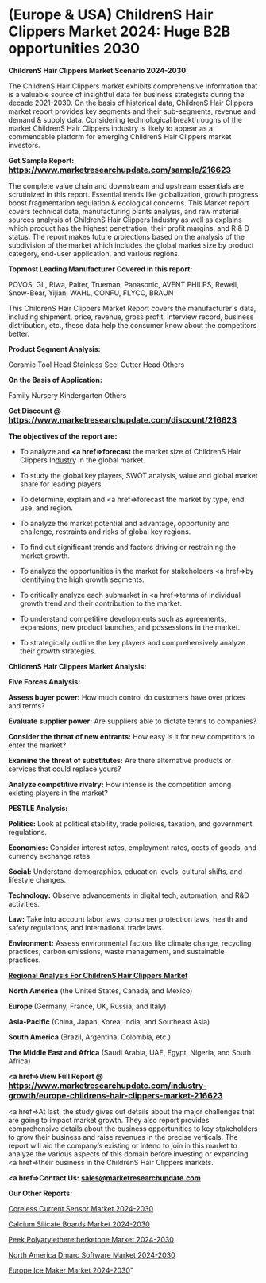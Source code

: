 # (Europe & USA) ChildrenS Hair Clippers Market 2024: Huge B2B opportunities 2030

<strong>ChildrenS Hair Clippers Market Scenario 2024-2030:</strong>

The ChildrenS Hair Clippers market exhibits comprehensive information that is a valuable source of insightful data for business strategists during the decade 2021-2030. On the basis of historical data, ChildrenS Hair Clippers market report provides key segments and their sub-segments, revenue and demand &amp; supply data. Considering technological breakthroughs of the market ChildrenS Hair Clippers industry is likely to appear as a commendable platform for emerging ChildrenS Hair Clippers market investors.

<strong>Get Sample Report: <a href=https://www.marketresearchupdate.com/sample/216623><font size=3 color=#0000ff>https://www.marketresearchupdate.com/sample/216623</font></a></strong>

The complete value chain and downstream and upstream essentials are scrutinized in this report. Essential trends like globalization, growth progress boost fragmentation regulation &amp; ecological concerns. This Market report covers technical data, manufacturing plants analysis, and raw material sources analysis of ChildrenS Hair Clippers Industry as well as explains which product has the highest penetration, their profit margins, and R & D status. The report makes future projections based on the analysis of the subdivision of the market which includes the global market size by product category, end-user application, and various regions.

<strong>Topmost Leading Manufacturer Covered in this report:</strong>

POVOS, GL, Riwa, Paiter, Trueman, Panasonic, AVENT PHILPS, Rewell, Snow-Bear, Yijian, WAHL, CONFU, FLYCO, BRAUN

This ChildrenS Hair Clippers Market Report covers the manufacturer's data, including shipment, price, revenue, gross profit, interview record, business distribution, etc., these data help the consumer know about the competitors better.

<strong>Product Segment Analysis: </strong>

Ceramic Tool Head
Stainless Seel Cutter Head
Others

<strong>On the Basis of Application:</strong>

Family
Nursery
Kindergarten
Others

<strong>Get Discount @ <a href=https://www.marketresearchupdate.com/discount/216623><font size=3 color=#0000ff>https://www.marketresearchupdate.com/discount/216623</font></a></strong>

<strong><b>The objectives of the report are:</b></strong>

- To analyze and <strong><a href=><strong>forecast</strong></a></strong> the market size of ChildrenS Hair Clippers In<a href=ASDF991299>dustr</a>y in the global market.

- To study the global key players, SWOT analysis, value and global market share for leading players.

- To determine, explain and <a href=>forecast</a> the market by type, end use, and region.

- To analyze the market potential and advantage, opportunity and challenge, restraints and risks of global key regions.

- To find out significant trends and factors driving or restraining the market growth.

- To analyze the opportunities in the market for stakeholders <a href=>by</a> identifying the high growth segments.

- To critically analyze each submarket in <a href=>terms</a> of individual growth trend and their contribution to the market.

- To understand competitive developments such as agreements, expansions, new product launches, and possessions in the market.

- To strategically outline the key players and comprehensively analyze their growth strategies.

<strong>ChildrenS Hair Clippers Market Analysis:</strong>

<strong>Five Forces Analysis:</strong>

<strong>Assess buyer power:</strong> How much control do customers have over prices and terms?

<strong>Evaluate supplier power:</strong> Are suppliers able to dictate terms to companies?

<strong>Consider the threat of new entrants:</strong> How easy is it for new competitors to enter the market?

<strong>Examine the threat of substitutes:</strong> Are there alternative products or services that could replace yours?

<strong>Analyze competitive rivalry:</strong> How intense is the competition among existing players in the market?

<strong>PESTLE Analysis:</strong>

<strong>Politics:</strong> Look at political stability, trade policies, taxation, and government regulations.

<strong>Economics:</strong> Consider interest rates, employment rates, costs of goods, and currency exchange rates.

<strong>Social:</strong> Understand demographics, education levels, cultural shifts, and lifestyle changes.

<strong>Technology:</strong> Observe advancements in digital tech, automation, and R&D activities.

<strong>Law:</strong> Take into account labor laws, consumer protection laws, health and safety regulations, and international trade laws.

<strong>Environment:</strong> Assess environmental factors like climate change, recycling practices, carbon emissions, waste management, and sustainable practices.

<strong><u><b>Regional Analysis For ChildrenS Hair Clippers Market</b></u></strong>

<strong><b>North America</b></strong> (the United States, Canada, and Mexico)

<strong><b>Europe </b></strong>(Germany, France, UK, Russia, and Italy)

<strong><b>Asia-Pacific</b></strong> (China, Japan, Korea, India, and Southeast Asia)

<strong><b>South America</b></strong> (Brazil, Argentina, Colombia, etc.)

<strong><b>The Middle East and Africa</b></strong> (Saudi Arabia, UAE, Egypt, Nigeria, and South Africa)

<strong><a href=>View Full Report</a> @ <a href=https://www.marketresearchupdate.com/industry-growth/europe-childrens-hair-clippers-market-216623><font size=3 color=#0000ff>https://www.marketresearchupdate.com/industry-growth/europe-childrens-hair-clippers-market-216623</font></a></strong>

<a href=>At last,</a> the study gives out details about the major challenges that are going to impact market growth. They also report provides comprehensive details about the business opportunities to key stakeholders to grow their business and raise revenues in the precise verticals. The report will aid the company’s existing or intend to join in this market to analyze the various aspects of this domain before investing or expanding <a href=>their</a> business in the ChildrenS Hair Clippers markets.

<strong><a href=>Contact Us:</a></strong>
<strong>sales@marketresearchupdate.com</strong>

<strong>Our Other Reports:</strong>

<a href=https://www.linkedin.com/pulse/coreless-current-sensor-market-size-region-outlook>Coreless Current Sensor Market 2024-2030</a>

<a href=https://www.linkedin.com/pulse/calcium-silicate-boards-market-report-2023-top>Calcium Silicate Boards Market 2024-2030</a>

<a href=https://www.linkedin.com/pulse/peek-polyaryletheretherketone-market-size-industry>Peek Polyaryletheretherketone Market 2024-2030</a>

<a href=https://www.linkedin.com/pulse/north-america-dmarc-software-market-2023-new-yzjrf/>North America Dmarc Software Market 2024-2030</a>

<a href=https://www.linkedin.com/pulse/europe-ice-maker-market-research-report-2023-data-analysis-rmkvc/>Europe Ice Maker Market 2024-2030</a>"
